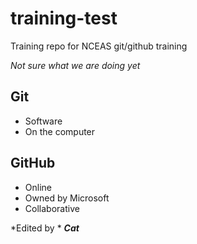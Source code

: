 # training-test
Training repo for NCEAS git/github training

*Not sure what we are doing yet*

## Git
- Software
- On the computer

## GitHub
- Online
- Owned by Microsoft
- Collaborative

*Edited by * ***Cat***
